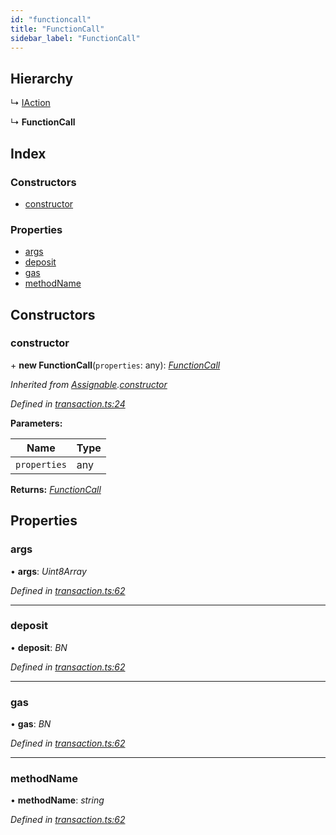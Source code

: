 ```yaml
---
id: "functioncall"
title: "FunctionCall"
sidebar_label: "FunctionCall"
---
```


## Hierarchy

  ↳ [IAction](iaction.md)

  ↳ **FunctionCall**

## Index

### Constructors

* [constructor](functioncall.md#constructor)

### Properties

* [args](functioncall.md#args)
* [deposit](functioncall.md#deposit)
* [gas](functioncall.md#gas)
* [methodName](functioncall.md#methodname)

## Constructors

###  constructor

\+ **new FunctionCall**(`properties`: any): *[FunctionCall](functioncall.md)*

*Inherited from [Assignable](assignable.md).[constructor](assignable.md#constructor)*

*Defined in [transaction.ts:24](https://github.com/near/near-api-js/blob/88ad17d/src.ts/transaction.ts#L24)*

**Parameters:**

Name | Type |
------ | ------ |
`properties` | any |

**Returns:** *[FunctionCall](functioncall.md)*

## Properties

###  args

• **args**: *Uint8Array*

*Defined in [transaction.ts:62](https://github.com/near/near-api-js/blob/88ad17d/src.ts/transaction.ts#L62)*

___

###  deposit

• **deposit**: *BN*

*Defined in [transaction.ts:62](https://github.com/near/near-api-js/blob/88ad17d/src.ts/transaction.ts#L62)*

___

###  gas

• **gas**: *BN*

*Defined in [transaction.ts:62](https://github.com/near/near-api-js/blob/88ad17d/src.ts/transaction.ts#L62)*

___

###  methodName

• **methodName**: *string*

*Defined in [transaction.ts:62](https://github.com/near/near-api-js/blob/88ad17d/src.ts/transaction.ts#L62)*
